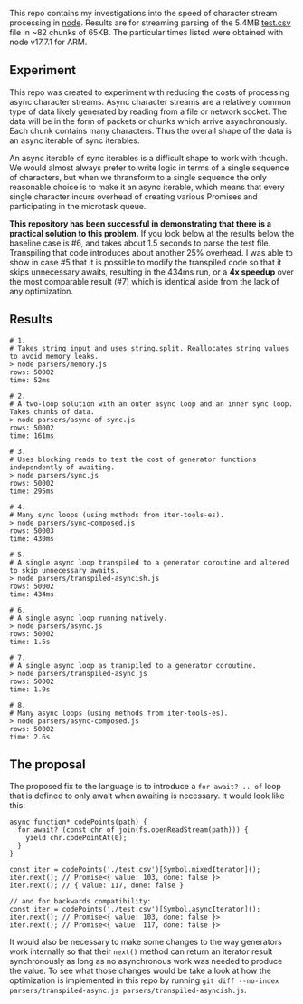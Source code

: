 This repo contains my investigations into the speed of character stream processing in [node](https://nodejs.org/). Results are for streaming parsing of the 5.4MB [test.csv](https://raw.githubusercontent.com/conartist6/async-perf/trunk/test.csv) file in ~82 chunks of 65KB. The particular times listed were obtained with node v17.7.1 for ARM.

## Experiment

This repo was created to experiment with reducing the costs of processing async character streams. Async character streams are a relatively common type of data likely generated by reading from a file or network socket. The data will be in the form of packets or chunks which arrive asynchronously. Each chunk contains many characters. Thus the overall shape of the data is an async iterable of sync iterables.

An async iterable of sync iterables is a difficult shape to work with though. We would almost always prefer to write logic in terms of a single sequence of characters, but when we thransform to a single sequence the only reasonable choice is to make it an async iterable, which means that every single character incurs overhead of creating various Promises and participating in the microtask queue.

**This repository has been successful in demonstrating that there is a practical solution to this problem.** If you look below at the results below the baseline case is #6, and takes about 1.5 seconds to parse the test file. Transpiling that code introduces about another 25% overhead. I was able to show in case #5 that it is possible to modify the transpiled code so that it skips unnecessary awaits, resulting in the 434ms run, or a **4x speedup** over the most comparable result (#7) which is identical aside from the lack of any optimization.

## Results

```
# 1.
# Takes string input and uses string.split. Reallocates string values to avoid memory leaks.
> node parsers/memory.js
rows: 50002
time: 52ms

# 2.
# A two-loop solution with an outer async loop and an inner sync loop. Takes chunks of data.
> node parsers/async-of-sync.js
rows: 50002
time: 161ms

# 3.
# Uses blocking reads to test the cost of generator functions independently of awaiting.
> node parsers/sync.js
rows: 50002
time: 295ms

# 4.
# Many sync loops (using methods from iter-tools-es).
> node parsers/sync-composed.js
rows: 50003
time: 430ms

# 5.
# A single async loop transpiled to a generator coroutine and altered to skip unnecessary awaits.
> node parsers/transpiled-asyncish.js
rows: 50002
time: 434ms

# 6.
# A single async loop running natively.
> node parsers/async.js
rows: 50002
time: 1.5s

# 7.
# A single async loop as transpiled to a generator coroutine.
> node parsers/transpiled-async.js
rows: 50002
time: 1.9s

# 8.
# Many async loops (using methods from iter-tools-es).
> node parsers/async-composed.js
rows: 50002
time: 2.6s
```

## The proposal

The proposed fix to the language is to introduce a `for await? .. of` loop that is defined to only await when awaiting is necessary. It would look like this:

```
async function* codePoints(path) {
  for await? (const chr of join(fs.openReadStream(path))) {
    yield chr.codePointAt(0);
  }
}

const iter = codePoints('./test.csv')[Symbol.mixedIterator]();
iter.next(); // Promise<{ value: 103, done: false }>
iter.next(); // { value: 117, done: false }

// and for backwards compatibility:
const iter = codePoints('./test.csv')[Symbol.asyncIterator]();
iter.next(); // Promise<{ value: 103, done: false }>
iter.next(); // Promise<{ value: 117, done: false }>
```

It would also be necessary to make some changes to the way generators work internally so that their `next()` method can return an iterator result synchronously as long as no asynchronous work was needed to produce the value. To see what those changes would be take a look at how the optimization is implemented in this repo by running `git diff --no-index parsers/transpiled-async.js parsers/transpiled-asyncish.js`.
